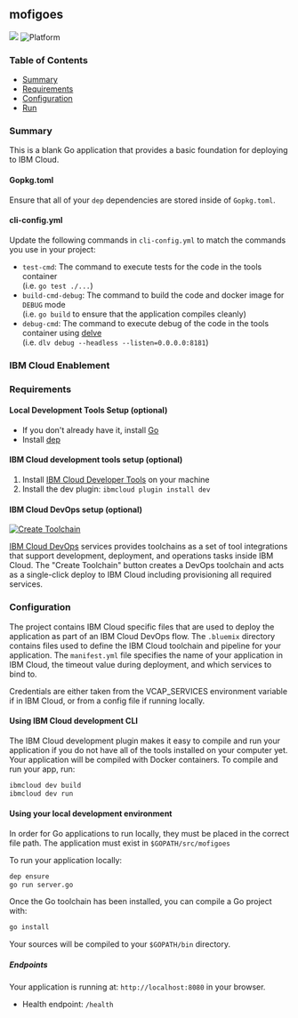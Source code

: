 ## mofigoes

[![](https://img.shields.io/badge/IBM%20Cloud-powered-blue.svg)](https://bluemix.net)
![Platform](https://img.shields.io/badge/platform-go-lightgrey.svg?style=flat)

### Table of Contents

* [Summary](#summary)
* [Requirements](#requirements)
* [Configuration](#configuration)
* [Run](#run)

<a name="summary"></a>
### Summary

This is a blank Go application that provides a basic foundation for deploying to IBM Cloud.

#### Gopkg.toml

Ensure that all of your `dep` dependencies are stored inside of `Gopkg.toml`.

#### cli-config.yml

Update the following commands in `cli-config.yml` to match the commands you use in your project:
* `test-cmd`: The command to execute tests for the code in the tools container<br/>
(i.e. `go test ./...`)
* `build-cmd-debug`: The command to build the code and docker image for `DEBUG` mode<br/>
(i.e. `go build` to ensure that the application compiles cleanly)
* `debug-cmd`: The command to execute debug of the code in the tools container using [delve](https://github.com/derekparker/delve)<br/>
(i.e. `dlv debug --headless --listen=0.0.0.0:8181`)

<a name="enablement"></a>
### IBM Cloud Enablement

<a name="requirements"></a>
### Requirements
#### Local Development Tools Setup (optional)

- If you don't already have it, install [Go](https://golang.org/dl/)
- Install [dep](https://github.com/golang/dep)

#### IBM Cloud development tools setup (optional)

1. Install [IBM Cloud Developer Tools](https://console.bluemix.net/docs/cli/idt/setting_up_idt.html#add-cli) on your machine  
2. Install the dev plugin: `ibmcloud plugin install dev`

#### IBM Cloud DevOps setup (optional)

[![Create Toolchain](https://console.ng.bluemix.net/devops/graphics/create_toolchain_button.png)](https://console.ng.bluemix.net/devops/setup/deploy/)

[IBM Cloud DevOps](https://www.ibm.com/cloud-computing/bluemix/devops) services provides toolchains as a set of tool integrations that support development, deployment, and operations tasks inside IBM Cloud. The "Create Toolchain" button creates a DevOps toolchain and acts as a single-click deploy to IBM Cloud including provisioning all required services.

<a name="configuration"></a>
### Configuration

The project contains IBM Cloud specific files that are used to deploy the application as part of an IBM Cloud DevOps flow. The `.bluemix` directory contains files used to define the IBM Cloud toolchain and pipeline for your application. The `manifest.yml` file specifies the name of your application in IBM Cloud, the timeout value during deployment, and which services to bind to.

Credentials are either taken from the VCAP_SERVICES environment variable if in IBM Cloud, or from a config file if running locally.

#### Using IBM Cloud development CLI

The IBM Cloud development plugin makes it easy to compile and run your application if you do not have all of the tools installed on your computer yet. Your application will be compiled with Docker containers. To compile and run your app, run:

```bash
ibmcloud dev build
ibmcloud dev run
```

#### Using your local development environment

In order for Go applications to run locally, they must be placed in the correct file path. The application must exist in `$GOPATH/src/mofigoes`

To run your application locally:

```bash
dep ensure
go run server.go
```

Once the Go toolchain has been installed, you can compile a Go project with:

```bash
go install
```

Your sources will be compiled to your `$GOPATH/bin` directory.

##### Endpoints

Your application is running at: `http://localhost:8080` in your browser.

- Health endpoint: `/health`

